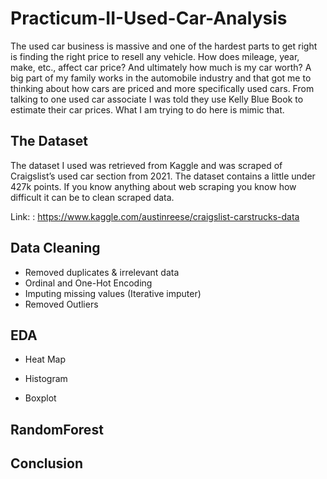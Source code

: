# Practicum-II-Used-Car-Analysis
The used car business is massive and one of the hardest parts to get right is finding the right price to resell any vehicle. How does mileage, year, make, etc., affect car price? And ultimately how much is my car worth? A big part of my family works in the automobile industry and that got me to thinking about how cars are priced and more specifically used cars. From talking to one used car associate I was told they use Kelly Blue Book to estimate their car prices. What I am trying to do here is mimic that.

## The Dataset
The dataset I used was retrieved from Kaggle and was scraped of Craigslist’s used car section from 2021. The dataset contains a little under 427k points. If you know anything about web scraping you know how difficult it can be to clean scraped data.  

Link: : https://www.kaggle.com/austinreese/craigslist-carstrucks-data

## Data Cleaning
 - Removed duplicates & irrelevant data
 - Ordinal and One-Hot Encoding
 - Imputing missing values (Iterative imputer)
 - Removed Outliers

## EDA
 - Heat Map

 - Histogram

 - Boxplot




## RandomForest

## Conclusion
